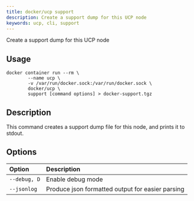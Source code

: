 ```yaml
---
title: docker/ucp support
description: Create a support dump for this UCP node
keywords: ucp, cli, support
---
```

Create a support dump for this UCP node

## Usage

    docker container run --rm \
            --name ucp \
            -v /var/run/docker.sock:/var/run/docker.sock \
            docker/ucp \
            support [command options] > docker-support.tgz
    

## Description

This command creates a support dump file for this node, and prints it to stdout.

## Options

| Option       | Description                                      |
|:------------ |:------------------------------------------------ |
| `--debug, D` | Enable debug mode                                |
| `--jsonlog`  | Produce json formatted output for easier parsing |